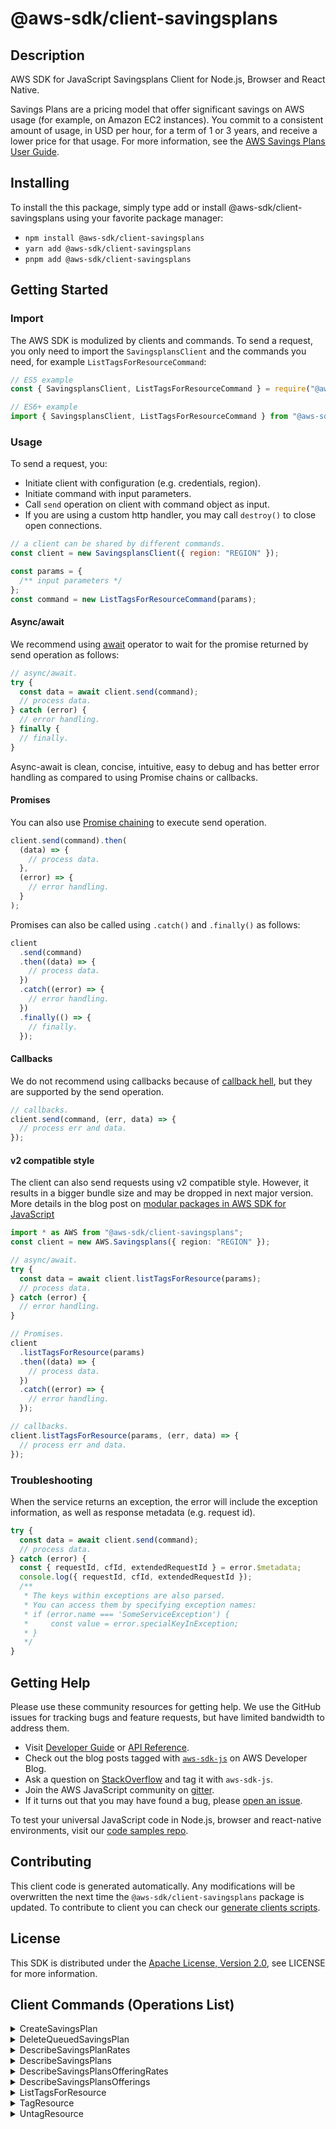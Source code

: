 <!-- generated file, do not edit directly -->

# @aws-sdk/client-savingsplans

## Description

AWS SDK for JavaScript Savingsplans Client for Node.js, Browser and React Native.

<p>Savings Plans are a pricing model that offer significant savings on AWS usage (for
example, on Amazon EC2 instances). You commit to a consistent amount of usage, in USD
per hour, for a term of 1 or 3 years, and receive a lower price for that usage. For
more information, see the <a href="https://docs.aws.amazon.com/savingsplans/latest/userguide/">AWS Savings Plans User Guide</a>.</p>

## Installing

To install the this package, simply type add or install @aws-sdk/client-savingsplans
using your favorite package manager:

- `npm install @aws-sdk/client-savingsplans`
- `yarn add @aws-sdk/client-savingsplans`
- `pnpm add @aws-sdk/client-savingsplans`

## Getting Started

### Import

The AWS SDK is modulized by clients and commands.
To send a request, you only need to import the `SavingsplansClient` and
the commands you need, for example `ListTagsForResourceCommand`:

```js
// ES5 example
const { SavingsplansClient, ListTagsForResourceCommand } = require("@aws-sdk/client-savingsplans");
```

```ts
// ES6+ example
import { SavingsplansClient, ListTagsForResourceCommand } from "@aws-sdk/client-savingsplans";
```

### Usage

To send a request, you:

- Initiate client with configuration (e.g. credentials, region).
- Initiate command with input parameters.
- Call `send` operation on client with command object as input.
- If you are using a custom http handler, you may call `destroy()` to close open connections.

```js
// a client can be shared by different commands.
const client = new SavingsplansClient({ region: "REGION" });

const params = {
  /** input parameters */
};
const command = new ListTagsForResourceCommand(params);
```

#### Async/await

We recommend using [await](https://developer.mozilla.org/en-US/docs/Web/JavaScript/Reference/Operators/await)
operator to wait for the promise returned by send operation as follows:

```js
// async/await.
try {
  const data = await client.send(command);
  // process data.
} catch (error) {
  // error handling.
} finally {
  // finally.
}
```

Async-await is clean, concise, intuitive, easy to debug and has better error handling
as compared to using Promise chains or callbacks.

#### Promises

You can also use [Promise chaining](https://developer.mozilla.org/en-US/docs/Web/JavaScript/Guide/Using_promises#chaining)
to execute send operation.

```js
client.send(command).then(
  (data) => {
    // process data.
  },
  (error) => {
    // error handling.
  }
);
```

Promises can also be called using `.catch()` and `.finally()` as follows:

```js
client
  .send(command)
  .then((data) => {
    // process data.
  })
  .catch((error) => {
    // error handling.
  })
  .finally(() => {
    // finally.
  });
```

#### Callbacks

We do not recommend using callbacks because of [callback hell](http://callbackhell.com/),
but they are supported by the send operation.

```js
// callbacks.
client.send(command, (err, data) => {
  // process err and data.
});
```

#### v2 compatible style

The client can also send requests using v2 compatible style.
However, it results in a bigger bundle size and may be dropped in next major version. More details in the blog post
on [modular packages in AWS SDK for JavaScript](https://aws.amazon.com/blogs/developer/modular-packages-in-aws-sdk-for-javascript/)

```ts
import * as AWS from "@aws-sdk/client-savingsplans";
const client = new AWS.Savingsplans({ region: "REGION" });

// async/await.
try {
  const data = await client.listTagsForResource(params);
  // process data.
} catch (error) {
  // error handling.
}

// Promises.
client
  .listTagsForResource(params)
  .then((data) => {
    // process data.
  })
  .catch((error) => {
    // error handling.
  });

// callbacks.
client.listTagsForResource(params, (err, data) => {
  // process err and data.
});
```

### Troubleshooting

When the service returns an exception, the error will include the exception information,
as well as response metadata (e.g. request id).

```js
try {
  const data = await client.send(command);
  // process data.
} catch (error) {
  const { requestId, cfId, extendedRequestId } = error.$metadata;
  console.log({ requestId, cfId, extendedRequestId });
  /**
   * The keys within exceptions are also parsed.
   * You can access them by specifying exception names:
   * if (error.name === 'SomeServiceException') {
   *     const value = error.specialKeyInException;
   * }
   */
}
```

## Getting Help

Please use these community resources for getting help.
We use the GitHub issues for tracking bugs and feature requests, but have limited bandwidth to address them.

- Visit [Developer Guide](https://docs.aws.amazon.com/sdk-for-javascript/v3/developer-guide/welcome.html)
  or [API Reference](https://docs.aws.amazon.com/AWSJavaScriptSDK/v3/latest/index.html).
- Check out the blog posts tagged with [`aws-sdk-js`](https://aws.amazon.com/blogs/developer/tag/aws-sdk-js/)
  on AWS Developer Blog.
- Ask a question on [StackOverflow](https://stackoverflow.com/questions/tagged/aws-sdk-js) and tag it with `aws-sdk-js`.
- Join the AWS JavaScript community on [gitter](https://gitter.im/aws/aws-sdk-js-v3).
- If it turns out that you may have found a bug, please [open an issue](https://github.com/aws/aws-sdk-js-v3/issues/new/choose).

To test your universal JavaScript code in Node.js, browser and react-native environments,
visit our [code samples repo](https://github.com/aws-samples/aws-sdk-js-tests).

## Contributing

This client code is generated automatically. Any modifications will be overwritten the next time the `@aws-sdk/client-savingsplans` package is updated.
To contribute to client you can check our [generate clients scripts](https://github.com/aws/aws-sdk-js-v3/tree/main/scripts/generate-clients).

## License

This SDK is distributed under the
[Apache License, Version 2.0](http://www.apache.org/licenses/LICENSE-2.0),
see LICENSE for more information.

## Client Commands (Operations List)

<details>
<summary>
CreateSavingsPlan
</summary>

[Command API Reference](https://docs.aws.amazon.com/AWSJavaScriptSDK/v3/latest/clients/client-savingsplans/classes/createsavingsplancommand.html) / [Input](https://docs.aws.amazon.com/AWSJavaScriptSDK/v3/latest/clients/client-savingsplans/interfaces/createsavingsplancommandinput.html) / [Output](https://docs.aws.amazon.com/AWSJavaScriptSDK/v3/latest/clients/client-savingsplans/interfaces/createsavingsplancommandoutput.html)

</details>
<details>
<summary>
DeleteQueuedSavingsPlan
</summary>

[Command API Reference](https://docs.aws.amazon.com/AWSJavaScriptSDK/v3/latest/clients/client-savingsplans/classes/deletequeuedsavingsplancommand.html) / [Input](https://docs.aws.amazon.com/AWSJavaScriptSDK/v3/latest/clients/client-savingsplans/interfaces/deletequeuedsavingsplancommandinput.html) / [Output](https://docs.aws.amazon.com/AWSJavaScriptSDK/v3/latest/clients/client-savingsplans/interfaces/deletequeuedsavingsplancommandoutput.html)

</details>
<details>
<summary>
DescribeSavingsPlanRates
</summary>

[Command API Reference](https://docs.aws.amazon.com/AWSJavaScriptSDK/v3/latest/clients/client-savingsplans/classes/describesavingsplanratescommand.html) / [Input](https://docs.aws.amazon.com/AWSJavaScriptSDK/v3/latest/clients/client-savingsplans/interfaces/describesavingsplanratescommandinput.html) / [Output](https://docs.aws.amazon.com/AWSJavaScriptSDK/v3/latest/clients/client-savingsplans/interfaces/describesavingsplanratescommandoutput.html)

</details>
<details>
<summary>
DescribeSavingsPlans
</summary>

[Command API Reference](https://docs.aws.amazon.com/AWSJavaScriptSDK/v3/latest/clients/client-savingsplans/classes/describesavingsplanscommand.html) / [Input](https://docs.aws.amazon.com/AWSJavaScriptSDK/v3/latest/clients/client-savingsplans/interfaces/describesavingsplanscommandinput.html) / [Output](https://docs.aws.amazon.com/AWSJavaScriptSDK/v3/latest/clients/client-savingsplans/interfaces/describesavingsplanscommandoutput.html)

</details>
<details>
<summary>
DescribeSavingsPlansOfferingRates
</summary>

[Command API Reference](https://docs.aws.amazon.com/AWSJavaScriptSDK/v3/latest/clients/client-savingsplans/classes/describesavingsplansofferingratescommand.html) / [Input](https://docs.aws.amazon.com/AWSJavaScriptSDK/v3/latest/clients/client-savingsplans/interfaces/describesavingsplansofferingratescommandinput.html) / [Output](https://docs.aws.amazon.com/AWSJavaScriptSDK/v3/latest/clients/client-savingsplans/interfaces/describesavingsplansofferingratescommandoutput.html)

</details>
<details>
<summary>
DescribeSavingsPlansOfferings
</summary>

[Command API Reference](https://docs.aws.amazon.com/AWSJavaScriptSDK/v3/latest/clients/client-savingsplans/classes/describesavingsplansofferingscommand.html) / [Input](https://docs.aws.amazon.com/AWSJavaScriptSDK/v3/latest/clients/client-savingsplans/interfaces/describesavingsplansofferingscommandinput.html) / [Output](https://docs.aws.amazon.com/AWSJavaScriptSDK/v3/latest/clients/client-savingsplans/interfaces/describesavingsplansofferingscommandoutput.html)

</details>
<details>
<summary>
ListTagsForResource
</summary>

[Command API Reference](https://docs.aws.amazon.com/AWSJavaScriptSDK/v3/latest/clients/client-savingsplans/classes/listtagsforresourcecommand.html) / [Input](https://docs.aws.amazon.com/AWSJavaScriptSDK/v3/latest/clients/client-savingsplans/interfaces/listtagsforresourcecommandinput.html) / [Output](https://docs.aws.amazon.com/AWSJavaScriptSDK/v3/latest/clients/client-savingsplans/interfaces/listtagsforresourcecommandoutput.html)

</details>
<details>
<summary>
TagResource
</summary>

[Command API Reference](https://docs.aws.amazon.com/AWSJavaScriptSDK/v3/latest/clients/client-savingsplans/classes/tagresourcecommand.html) / [Input](https://docs.aws.amazon.com/AWSJavaScriptSDK/v3/latest/clients/client-savingsplans/interfaces/tagresourcecommandinput.html) / [Output](https://docs.aws.amazon.com/AWSJavaScriptSDK/v3/latest/clients/client-savingsplans/interfaces/tagresourcecommandoutput.html)

</details>
<details>
<summary>
UntagResource
</summary>

[Command API Reference](https://docs.aws.amazon.com/AWSJavaScriptSDK/v3/latest/clients/client-savingsplans/classes/untagresourcecommand.html) / [Input](https://docs.aws.amazon.com/AWSJavaScriptSDK/v3/latest/clients/client-savingsplans/interfaces/untagresourcecommandinput.html) / [Output](https://docs.aws.amazon.com/AWSJavaScriptSDK/v3/latest/clients/client-savingsplans/interfaces/untagresourcecommandoutput.html)

</details>
